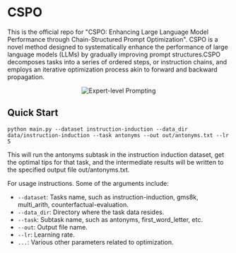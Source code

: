 # CSPO
This is the official repo for "CSPO: Enhancing Large Language Model Performance through Chain-Structured Prompt Optimization". CSPO is a novel method designed to systematically enhance the performance of large language models (LLMs) by gradually improving prompt structures.CSPO decomposes tasks into a series of ordered steps, or instruction chains, and employs an iterative optimization process akin to forward and backward propagation.

<p align="center">
<img src="./images/opt_process.jpg" alt="Expert-level Prompting" title="The CSPO prompt optimization process is illustrated using the "Antonym" task as an example"/>
</p>

## Quick Start
```
python main.py --dataset instruction-induction --data_dir data/instruction-induction --task antonyms --out out/antonyms.txt --lr 5
```

This will run the antonyms subtask in the instruction induction dataset, get the optimal tips for that task, and the intermediate results will be written to the specified output file out/antonyms.txt.

For usage instructions. Some of the arguments include:

* `--dataset`: Tasks name, such as instruction-induction, gms8k, multi_arith, counterfactual-evaluation.
* `--data_dir`: Directory where the task data resides.
* `--task`: Subtask name, such as antonyms, first_word_letter, etc.
* `--out`: Output file name.
* `--lr`: Learning rate.
* `...`: Various other parameters related to optimization.
